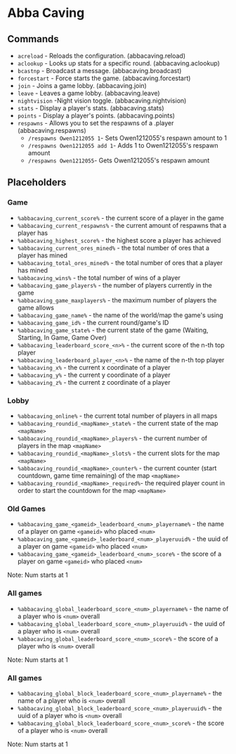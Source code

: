 # Abba Caving

## Commands
* `acreload` - Reloads the configuration. (abbacaving.reload)
* `aclookup` - Looks up stats for a specific round. (abbacaving.aclookup)
* `bcastnp` - Broadcast a message. (abbacaving.broadcast)
* `forcestart` - Force starts the game. (abbacaving.forcestart)
* `join` - Joins a game lobby. (abbacaving.join)
* `leave` - Leaves a game lobby. (abbacaving.leave)
* `nightvision` -Night vision toggle. (abbacaving.nightvision)
* `stats` - Display a player's stats. (abbacaving.stats)
* `points` - Display a player's points. (abbacaving.points)
* `respawns` - Allows you to set the respawns of a .player (abbacaving.respawns)
  * ``/respawns Owen1212055 1``- Sets Owen1212055's respawn amount to 1
  * ``/respawns Owen1212055 add 1``- Adds 1 to Owen1212055's respawn amount
  * ``/respawns Owen1212055``- Gets Owen1212055's respawn amount

## Placeholders

### Game

* `%abbacaving_current_score%`          - the current score of a player in the game
* `%abbacaving_current_respawns%`       - the current amount of respawns that a player has
* `%abbacaving_highest_score%`          - the highest score a player has achieved
* `%abbacaving_current_ores_mined%`     - the total number of ores that a player has mined
* `%abbacaving_total_ores_mined%`       - the total number of ores that a player has mined
* `%abbacaving_wins%`                   - the total number of wins of a player
* `%abbacaving_game_players%`           - the number of players currently in the game
* `%abbacaving_game_maxplayers%`        - the maximum number of players the game allows
* `%abbacaving_game_name%`               - the name of the world/map the game's using
* `%abbacaving_game_id%`                - the current round/game's ID
* `%abbacaving_game_state%`             - the current state of the game (Waiting, Starting, In Game, Game Over)
* `%abbacaving_leaderboard_score_<n>%`  - the current score of the n-th top player
* `%abbacaving_leaderboard_player_<n>%` - the name of the n-th top player
* `%abbacaving_x%`                      - the current x coordinate of a player
* `%abbacaving_y%`                      - the current y coordinate of a player
* `%abbacaving_z%`                      - the current z coordinate of a player

### Lobby

* `%abbacaving_online%`                    - the current total number of players in all maps
* `%abbacaving_roundid_<mapName>_state%`   - the current state of the map `<mapName>`
* `%abbacaving_roundid_<mapName>_players%` - the current number of players in the map `<mapName>`
* `%abbacaving_roundid_<mapName>_slots%`   - the current slots for the map `<mapName>`
* `%abbacaving_roundid_<mapName>_counter%` - the current counter (start countdown, game time remaining) of the map `<mapName>`
* `%abbacaving_roundid_<mapName>_required%`- the required player count in order to start the countdown for the map `<mapName>`

### Old Games

* `%abbacaving_game_<gameid>_leaderboard_<num>_playername%`  - the name of a player on game `<gameid>` who placed `<num>`
* `%abbacaving_game_<gameid>_leaderboard_<num>_playeruuid%`  - the uuid of a player on game `<gameid>` who placed `<num>`
* `%abbacaving_game_<gameid>_leaderboard_<num>_score%`       - the score of a player on game `<gameid>` who placed `<num>`

Note: Num starts at 1

### All games
* `%abbacaving_global_leaderboard_score_<num>_playername%`  - the name of a player who is `<num>` overall
* `%abbacaving_global_leaderboard_score_<num>_playeruuid%`  - the uuid of a player who is `<num>` overall
* `%abbacaving_global_leaderboard_score_<num>_score%`       - the score of a player who is `<num>` overall

Note: Num starts at 1

### All games
* `%abbacaving_global_block_leaderboard_score_<num>_playername%`  - the name of a player who is `<num>` overall
* `%abbacaving_global_block_leaderboard_score_<num>_playeruuid%`  - the uuid of a player who is `<num>` overall
* `%abbacaving_global_block_leaderboard_score_<num>_score%`       - the score of a player who is `<num>` overall

Note: Num starts at 1

